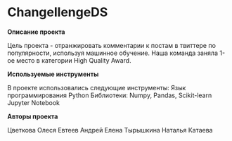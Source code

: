 # ChangellengeDS
**Описание проекта**

Цель проекта - отранжировать комментарии к постам в твиттере по популярности, используя машинное обучение. Наша команда заняла 1-ое место в категории High Quality Award.

**Используемые инструменты**

В проекте использовались следующие инструменты:
Язык программирования Python
Библиотеки: Numpy, Pandas, Scikit-learn
Jupyter Notebook

**Авторы проекта**

Цветкова Олеся
Евтеев Андрей
Елена Тырышкина
Наталья Катаева
